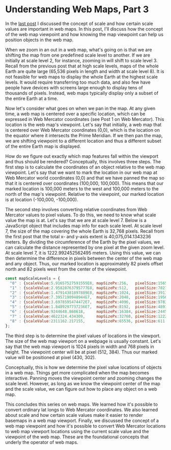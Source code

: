 # Understanding Web Maps, Part 3

In the [last post](understanding-web-maps-part-2) I discussed the concept of scale and how certain scale values are important in web maps. In this post, I'll discuss how the concept of the web map viewpoint and how knowing the map viewpoint can help us position objects in the web map.

When we zoom in an out in a web map, what's going on is that we are shifting the map from one predefined scale level to another. If we are initially at scale level 2, for instance, zooming in will shift to scale level 3. Recall from the previous post that at high scale levels, maps of the whole Earth are quite large (65,536 pixels in length and width at scale level 8). It is not feasible for web maps to display the whole Earth at the highest scale levels. It would require transferring too much data, and also few have people have devices with screens large enough to display tens of thousands of pixels. Instead, web maps typically display only a subset of the entire Earth at a time.

Now let's consider what goes on when we pan in the map. At any given time, a web map is centered over a specific location, which can be expressed in Web Mercator coordinates (see Post 1 on Web Mercator). This location is the web map's viewpoint. Let's say that initially, a web map that is centered over Web Mercator coordinates (0,0), which is the location on the equator where it intersects the Prime Meridian. If we then pan the map, we are shifting viewpoint to a different location and thus a different subset of the entire Earth map is displayed.

How do we figure out exactly which map features fall within the viewport and thus should be rendered? Conceptually, this involves three steps. The first step is to calculate the coordinates of an object relative to the web map viewpoint. Let's say that we want to mark the location in our web map at Web Mercator world coordinates (0,0) and that we have panned the map so that it is centered over coordinates (100,000, 100,000). This means that our marked location is 100,000 meters to the west and 100,000 meters to the north of the map's viewpoint. Relative to the viewpoint, our marked location is at location (-100,000, -100,000).

The second step involves converting relative coordinates from Web Mercator values to pixel values. To do this, we need to know what scale value the map is at. Let's say that we are at scale level 7. Below is a JavaScript object that includes map info for each scale level. At scale level 7, the size of the map covering the whole Earth is 32,768 pixels. Recall from the first post that the total x- and y-axis extent is 40,075,014.1343236 meters. By dividing the circumference of the Earth by the pixel values, we can calculate the distance represented by one pixel at the given zoom level. At scale level 7, it is 1222.992452562495 meters. Using this value, we can then determine the difference in pixels between the center of the web map and any object. Thus, our marked location is approximately 82 pixels offset north and 82 pixels west from the center of the viewpoint.

~~~js
const mapScaleLevels = {   
  "0" : {scaleValue:5.91657527591555E8, mapSizePx:256,   pixelSize:156543.03392800014},   
  "1" : {scaleValue:2.95828763795777E8, mapSizePx:512,   pixelSize:78271.51696399994},   
  "2" : {scaleValue:1.47914381897889E8, mapSizePx:1024,  pixelSize:39135.75848200009},   
  "3" : {scaleValue:7.3957190948944E7,  mapSizePx:2048,  pixelSize:19567.87924099992},   
  "4" : {scaleValue:3.6978595474472E7,  mapSizePx:4096,  pixelSize:9783.93962049996},   
  "5" : {scaleValue:1.8489297737236E7,  mapSizePx:8192,  pixelSize:4891.96981024998},   
  "6" : {scaleValue:9244648.868618,     mapSizePx:16384, pixelSize:2445.98490512499},   
  "7" : {scaleValue:4622324.434309,     mapSizePx:32768, pixelSize:1222.992452562495},   
  "8" : {scaleValue:2311162.217155,     mapSizePx:65536, pixelSize:611.4962262813797}
};
~~~

The third step is to determine the pixel values of locations in the viewport. The size of the web map viewport on a webpage is usually constant. Let's say that the web map viewport is 1024 pixels in width and 768 pixels in height. The viewpoint center will be at pixel (512, 384). Thus our marked value will be positioned at pixel (430, 302).

Conceptually, this is how we determine the pixel value locations of objects in a web map. Things get more complicated when the map becomes interactive. Panning moves the viewpoint center and zooming changes the scale level. However, as long as we know the viewpoint center of the map and the scale value, we can figure out how to place any object on a web map.

This concludes this series on web maps. We learned how it's possible to convert ordinary lat longs to Web Mercator coordinates. We also learned about scale and how certain scale values make it easier to render basemaps in a web map viewport. Finally, we discussed the concept of a web map viewpoint and how it's possible to convert Web Mercator locations to web map viewport locations using the current scale value and the viewpoint of the web map. These are the foundational concepts that underly the operator of web maps.
